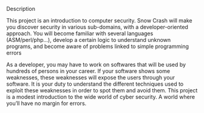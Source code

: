 
Description

This project is an introduction to computer security. Snow Crash will make you discover security in various sub-domains, with a developer-oriented approach. You will become familiar with several languages (ASM/perl/php…), develop a certain logic to understand unknown programs, and become aware of problems linked to simple programming errors

As a developer, you may have to work on softwares that will be used by hundreds of persons in your career.
If your software shows some weaknesses, these weaknesses will expose the users through your software.
It is your duty to understand the different techniques used to exploit these weaknesses in order to spot them and avoid them.
This project is a modest introduction to the wide world of cyber security. A world where you’ll have no margin for errors.
